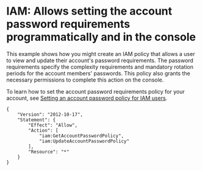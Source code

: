# IAM: Allows setting the account password requirements programmatically and in the console<a name="reference_policies_examples_iam_set-account-pass-policy"></a>

This example shows how you might create an IAM policy that allows a user to view and update their account's password requirements\. The password requirements specify the complexity requirements and mandatory rotation periods for the account members' passwords\. This policy also grants the necessary permissions to complete this action on the console\.

To learn how to set the account password requirements policy for your account, see [Setting an account password policy for IAM users](id_credentials_passwords_account-policy.md)\.

```
{
    "Version": "2012-10-17",
    "Statement": {
        "Effect": "Allow",
        "Action": [
            "iam:GetAccountPasswordPolicy",
            "iam:UpdateAccountPasswordPolicy"
        ],
        "Resource": "*"
    }
}
```